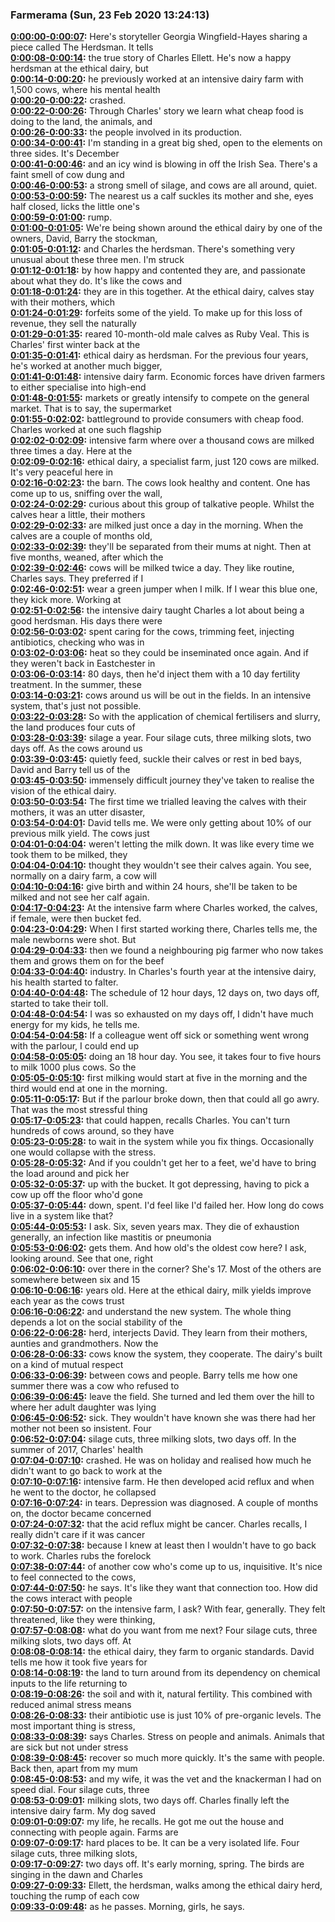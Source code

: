 ### Farmerama  (Sun, 23 Feb 2020 13:24:13)
**[0:00:00-0:00:07](https://soundcloud.com/farmerama-radio/shorts-the-herdsman#t=0:00:00):**  Here's storyteller Georgia Wingfield-Hayes sharing a piece called The Herdsman. It tells  
**[0:00:08-0:00:14](https://soundcloud.com/farmerama-radio/shorts-the-herdsman#t=0:00:08):**  the true story of Charles Ellett. He's now a happy herdsman at the ethical dairy, but  
**[0:00:14-0:00:20](https://soundcloud.com/farmerama-radio/shorts-the-herdsman#t=0:00:14):**  he previously worked at an intensive dairy farm with 1,500 cows, where his mental health  
**[0:00:20-0:00:22](https://soundcloud.com/farmerama-radio/shorts-the-herdsman#t=0:00:20):**  crashed.  
**[0:00:22-0:00:26](https://soundcloud.com/farmerama-radio/shorts-the-herdsman#t=0:00:22):**  Through Charles' story we learn what cheap food is doing to the land, the animals, and  
**[0:00:26-0:00:33](https://soundcloud.com/farmerama-radio/shorts-the-herdsman#t=0:00:26):**  the people involved in its production.  
**[0:00:34-0:00:41](https://soundcloud.com/farmerama-radio/shorts-the-herdsman#t=0:00:34):**  I'm standing in a great big shed, open to the elements on three sides. It's December  
**[0:00:41-0:00:46](https://soundcloud.com/farmerama-radio/shorts-the-herdsman#t=0:00:41):**  and an icy wind is blowing in off the Irish Sea. There's a faint smell of cow dung and  
**[0:00:46-0:00:53](https://soundcloud.com/farmerama-radio/shorts-the-herdsman#t=0:00:46):**  a strong smell of silage, and cows are all around, quiet.  
**[0:00:53-0:00:59](https://soundcloud.com/farmerama-radio/shorts-the-herdsman#t=0:00:53):**  The nearest us a calf suckles its mother and she, eyes half closed, licks the little one's  
**[0:00:59-0:01:00](https://soundcloud.com/farmerama-radio/shorts-the-herdsman#t=0:00:59):**  rump.  
**[0:01:00-0:01:05](https://soundcloud.com/farmerama-radio/shorts-the-herdsman#t=0:01:00):**  We're being shown around the ethical dairy by one of the owners, David, Barry the stockman,  
**[0:01:05-0:01:12](https://soundcloud.com/farmerama-radio/shorts-the-herdsman#t=0:01:05):**  and Charles the herdsman. There's something very unusual about these three men. I'm struck  
**[0:01:12-0:01:18](https://soundcloud.com/farmerama-radio/shorts-the-herdsman#t=0:01:12):**  by how happy and contented they are, and passionate about what they do. It's like the cows and  
**[0:01:18-0:01:24](https://soundcloud.com/farmerama-radio/shorts-the-herdsman#t=0:01:18):**  they are in this together. At the ethical dairy, calves stay with their mothers, which  
**[0:01:24-0:01:29](https://soundcloud.com/farmerama-radio/shorts-the-herdsman#t=0:01:24):**  forfeits some of the yield. To make up for this loss of revenue, they sell the naturally  
**[0:01:29-0:01:35](https://soundcloud.com/farmerama-radio/shorts-the-herdsman#t=0:01:29):**  reared 10-month-old male calves as Ruby Veal. This is Charles' first winter back at the  
**[0:01:35-0:01:41](https://soundcloud.com/farmerama-radio/shorts-the-herdsman#t=0:01:35):**  ethical dairy as herdsman. For the previous four years, he's worked at another much bigger,  
**[0:01:41-0:01:48](https://soundcloud.com/farmerama-radio/shorts-the-herdsman#t=0:01:41):**  intensive dairy farm. Economic forces have driven farmers to either specialise into high-end  
**[0:01:48-0:01:55](https://soundcloud.com/farmerama-radio/shorts-the-herdsman#t=0:01:48):**  markets or greatly intensify to compete on the general market. That is to say, the supermarket  
**[0:01:55-0:02:02](https://soundcloud.com/farmerama-radio/shorts-the-herdsman#t=0:01:55):**  battleground to provide consumers with cheap food. Charles worked at one such flagship  
**[0:02:02-0:02:09](https://soundcloud.com/farmerama-radio/shorts-the-herdsman#t=0:02:02):**  intensive farm where over a thousand cows are milked three times a day. Here at the  
**[0:02:09-0:02:16](https://soundcloud.com/farmerama-radio/shorts-the-herdsman#t=0:02:09):**  ethical dairy, a specialist farm, just 120 cows are milked. It's very peaceful here in  
**[0:02:16-0:02:23](https://soundcloud.com/farmerama-radio/shorts-the-herdsman#t=0:02:16):**  the barn. The cows look healthy and content. One has come up to us, sniffing over the wall,  
**[0:02:24-0:02:29](https://soundcloud.com/farmerama-radio/shorts-the-herdsman#t=0:02:24):**  curious about this group of talkative people. Whilst the calves hear a little, their mothers  
**[0:02:29-0:02:33](https://soundcloud.com/farmerama-radio/shorts-the-herdsman#t=0:02:29):**  are milked just once a day in the morning. When the calves are a couple of months old,  
**[0:02:33-0:02:39](https://soundcloud.com/farmerama-radio/shorts-the-herdsman#t=0:02:33):**  they'll be separated from their mums at night. Then at five months, weaned, after which the  
**[0:02:39-0:02:46](https://soundcloud.com/farmerama-radio/shorts-the-herdsman#t=0:02:39):**  cows will be milked twice a day. They like routine, Charles says. They preferred if I  
**[0:02:46-0:02:51](https://soundcloud.com/farmerama-radio/shorts-the-herdsman#t=0:02:46):**  wear a green jumper when I milk. If I wear this blue one, they kick more. Working at  
**[0:02:51-0:02:56](https://soundcloud.com/farmerama-radio/shorts-the-herdsman#t=0:02:51):**  the intensive dairy taught Charles a lot about being a good herdsman. His days there were  
**[0:02:56-0:03:02](https://soundcloud.com/farmerama-radio/shorts-the-herdsman#t=0:02:56):**  spent caring for the cows, trimming feet, injecting antibiotics, checking who was in  
**[0:03:02-0:03:06](https://soundcloud.com/farmerama-radio/shorts-the-herdsman#t=0:03:02):**  heat so they could be inseminated once again. And if they weren't back in Eastchester in  
**[0:03:06-0:03:14](https://soundcloud.com/farmerama-radio/shorts-the-herdsman#t=0:03:06):**  80 days, then he'd inject them with a 10 day fertility treatment. In the summer, these  
**[0:03:14-0:03:21](https://soundcloud.com/farmerama-radio/shorts-the-herdsman#t=0:03:14):**  cows around us will be out in the fields. In an intensive system, that's just not possible.  
**[0:03:22-0:03:28](https://soundcloud.com/farmerama-radio/shorts-the-herdsman#t=0:03:22):**  So with the application of chemical fertilisers and slurry, the land produces four cuts of  
**[0:03:28-0:03:39](https://soundcloud.com/farmerama-radio/shorts-the-herdsman#t=0:03:28):**  silage a year. Four silage cuts, three milking slots, two days off. As the cows around us  
**[0:03:39-0:03:45](https://soundcloud.com/farmerama-radio/shorts-the-herdsman#t=0:03:39):**  quietly feed, suckle their calves or rest in bed bays, David and Barry tell us of the  
**[0:03:45-0:03:50](https://soundcloud.com/farmerama-radio/shorts-the-herdsman#t=0:03:45):**  immensely difficult journey they've taken to realise the vision of the ethical dairy.  
**[0:03:50-0:03:54](https://soundcloud.com/farmerama-radio/shorts-the-herdsman#t=0:03:50):**  The first time we trialled leaving the calves with their mothers, it was an utter disaster,  
**[0:03:54-0:04:01](https://soundcloud.com/farmerama-radio/shorts-the-herdsman#t=0:03:54):**  David tells me. We were only getting about 10% of our previous milk yield. The cows just  
**[0:04:01-0:04:04](https://soundcloud.com/farmerama-radio/shorts-the-herdsman#t=0:04:01):**  weren't letting the milk down. It was like every time we took them to be milked, they  
**[0:04:04-0:04:10](https://soundcloud.com/farmerama-radio/shorts-the-herdsman#t=0:04:04):**  thought they wouldn't see their calves again. You see, normally on a dairy farm, a cow will  
**[0:04:10-0:04:16](https://soundcloud.com/farmerama-radio/shorts-the-herdsman#t=0:04:10):**  give birth and within 24 hours, she'll be taken to be milked and not see her calf again.  
**[0:04:17-0:04:23](https://soundcloud.com/farmerama-radio/shorts-the-herdsman#t=0:04:17):**  At the intensive farm where Charles worked, the calves, if female, were then bucket fed.  
**[0:04:23-0:04:29](https://soundcloud.com/farmerama-radio/shorts-the-herdsman#t=0:04:23):**  When I first started working there, Charles tells me, the male newborns were shot. But  
**[0:04:29-0:04:33](https://soundcloud.com/farmerama-radio/shorts-the-herdsman#t=0:04:29):**  then we found a neighbouring pig farmer who now takes them and grows them on for the beef  
**[0:04:33-0:04:40](https://soundcloud.com/farmerama-radio/shorts-the-herdsman#t=0:04:33):**  industry. In Charles's fourth year at the intensive dairy, his health started to falter.  
**[0:04:40-0:04:48](https://soundcloud.com/farmerama-radio/shorts-the-herdsman#t=0:04:40):**  The schedule of 12 hour days, 12 days on, two days off, started to take their toll.  
**[0:04:48-0:04:54](https://soundcloud.com/farmerama-radio/shorts-the-herdsman#t=0:04:48):**  I was so exhausted on my days off, I didn't have much energy for my kids, he tells me.  
**[0:04:54-0:04:58](https://soundcloud.com/farmerama-radio/shorts-the-herdsman#t=0:04:54):**  If a colleague went off sick or something went wrong with the parlour, I could end up  
**[0:04:58-0:05:05](https://soundcloud.com/farmerama-radio/shorts-the-herdsman#t=0:04:58):**  doing an 18 hour day. You see, it takes four to five hours to milk 1000 plus cows. So the  
**[0:05:05-0:05:10](https://soundcloud.com/farmerama-radio/shorts-the-herdsman#t=0:05:05):**  first milking would start at five in the morning and the third would end at one in the morning.  
**[0:05:11-0:05:17](https://soundcloud.com/farmerama-radio/shorts-the-herdsman#t=0:05:11):**  But if the parlour broke down, then that could all go awry. That was the most stressful thing  
**[0:05:17-0:05:23](https://soundcloud.com/farmerama-radio/shorts-the-herdsman#t=0:05:17):**  that could happen, recalls Charles. You can't turn hundreds of cows around, so they have  
**[0:05:23-0:05:28](https://soundcloud.com/farmerama-radio/shorts-the-herdsman#t=0:05:23):**  to wait in the system while you fix things. Occasionally one would collapse with the stress.  
**[0:05:28-0:05:32](https://soundcloud.com/farmerama-radio/shorts-the-herdsman#t=0:05:28):**  And if you couldn't get her to a feet, we'd have to bring the load around and pick her  
**[0:05:32-0:05:37](https://soundcloud.com/farmerama-radio/shorts-the-herdsman#t=0:05:32):**  up with the bucket. It got depressing, having to pick a cow up off the floor who'd gone  
**[0:05:37-0:05:44](https://soundcloud.com/farmerama-radio/shorts-the-herdsman#t=0:05:37):**  down, spent. I'd feel like I'd failed her. How long do cows live in a system like that?  
**[0:05:44-0:05:53](https://soundcloud.com/farmerama-radio/shorts-the-herdsman#t=0:05:44):**  I ask. Six, seven years max. They die of exhaustion generally, an infection like mastitis or pneumonia  
**[0:05:53-0:06:02](https://soundcloud.com/farmerama-radio/shorts-the-herdsman#t=0:05:53):**  gets them. And how old's the oldest cow here? I ask, looking around. See that one, right  
**[0:06:02-0:06:10](https://soundcloud.com/farmerama-radio/shorts-the-herdsman#t=0:06:02):**  over there in the corner? She's 17. Most of the others are somewhere between six and 15  
**[0:06:10-0:06:16](https://soundcloud.com/farmerama-radio/shorts-the-herdsman#t=0:06:10):**  years old. Here at the ethical dairy, milk yields improve each year as the cows trust  
**[0:06:16-0:06:22](https://soundcloud.com/farmerama-radio/shorts-the-herdsman#t=0:06:16):**  and understand the new system. The whole thing depends a lot on the social stability of the  
**[0:06:22-0:06:28](https://soundcloud.com/farmerama-radio/shorts-the-herdsman#t=0:06:22):**  herd, interjects David. They learn from their mothers, aunties and grandmothers. Now the  
**[0:06:28-0:06:33](https://soundcloud.com/farmerama-radio/shorts-the-herdsman#t=0:06:28):**  cows know the system, they cooperate. The dairy's built on a kind of mutual respect  
**[0:06:33-0:06:39](https://soundcloud.com/farmerama-radio/shorts-the-herdsman#t=0:06:33):**  between cows and people. Barry tells me how one summer there was a cow who refused to  
**[0:06:39-0:06:45](https://soundcloud.com/farmerama-radio/shorts-the-herdsman#t=0:06:39):**  leave the field. She turned and led them over the hill to where her adult daughter was lying  
**[0:06:45-0:06:52](https://soundcloud.com/farmerama-radio/shorts-the-herdsman#t=0:06:45):**  sick. They wouldn't have known she was there had her mother not been so insistent. Four  
**[0:06:52-0:07:04](https://soundcloud.com/farmerama-radio/shorts-the-herdsman#t=0:06:52):**  silage cuts, three milking slots, two days off. In the summer of 2017, Charles' health  
**[0:07:04-0:07:10](https://soundcloud.com/farmerama-radio/shorts-the-herdsman#t=0:07:04):**  crashed. He was on holiday and realised how much he didn't want to go back to work at the  
**[0:07:10-0:07:16](https://soundcloud.com/farmerama-radio/shorts-the-herdsman#t=0:07:10):**  intensive farm. He then developed acid reflux and when he went to the doctor, he collapsed  
**[0:07:16-0:07:24](https://soundcloud.com/farmerama-radio/shorts-the-herdsman#t=0:07:16):**  in tears. Depression was diagnosed. A couple of months on, the doctor became concerned  
**[0:07:24-0:07:32](https://soundcloud.com/farmerama-radio/shorts-the-herdsman#t=0:07:24):**  that the acid reflux might be cancer. Charles recalls, I really didn't care if it was cancer  
**[0:07:32-0:07:38](https://soundcloud.com/farmerama-radio/shorts-the-herdsman#t=0:07:32):**  because I knew at least then I wouldn't have to go back to work. Charles rubs the forelock  
**[0:07:38-0:07:44](https://soundcloud.com/farmerama-radio/shorts-the-herdsman#t=0:07:38):**  of another cow who's come up to us, inquisitive. It's nice to feel connected to the cows,  
**[0:07:44-0:07:50](https://soundcloud.com/farmerama-radio/shorts-the-herdsman#t=0:07:44):**  he says. It's like they want that connection too. How did the cows interact with people  
**[0:07:50-0:07:57](https://soundcloud.com/farmerama-radio/shorts-the-herdsman#t=0:07:50):**  on the intensive farm, I ask? With fear, generally. They felt threatened, like they were thinking,  
**[0:07:57-0:08:08](https://soundcloud.com/farmerama-radio/shorts-the-herdsman#t=0:07:57):**  what do you want from me next? Four silage cuts, three milking slots, two days off. At  
**[0:08:08-0:08:14](https://soundcloud.com/farmerama-radio/shorts-the-herdsman#t=0:08:08):**  the ethical dairy, they farm to organic standards. David tells me how it took five years for  
**[0:08:14-0:08:19](https://soundcloud.com/farmerama-radio/shorts-the-herdsman#t=0:08:14):**  the land to turn around from its dependency on chemical inputs to the life returning to  
**[0:08:19-0:08:26](https://soundcloud.com/farmerama-radio/shorts-the-herdsman#t=0:08:19):**  the soil and with it, natural fertility. This combined with reduced animal stress means  
**[0:08:26-0:08:33](https://soundcloud.com/farmerama-radio/shorts-the-herdsman#t=0:08:26):**  their antibiotic use is just 10% of pre-organic levels. The most important thing is stress,  
**[0:08:33-0:08:39](https://soundcloud.com/farmerama-radio/shorts-the-herdsman#t=0:08:33):**  says Charles. Stress on people and animals. Animals that are sick but not under stress  
**[0:08:39-0:08:45](https://soundcloud.com/farmerama-radio/shorts-the-herdsman#t=0:08:39):**  recover so much more quickly. It's the same with people. Back then, apart from my mum  
**[0:08:45-0:08:53](https://soundcloud.com/farmerama-radio/shorts-the-herdsman#t=0:08:45):**  and my wife, it was the vet and the knackerman I had on speed dial. Four silage cuts, three  
**[0:08:53-0:09:01](https://soundcloud.com/farmerama-radio/shorts-the-herdsman#t=0:08:53):**  milking slots, two days off. Charles finally left the intensive dairy farm. My dog saved  
**[0:09:01-0:09:07](https://soundcloud.com/farmerama-radio/shorts-the-herdsman#t=0:09:01):**  my life, he recalls. He got me out the house and connecting with people again. Farms are  
**[0:09:07-0:09:17](https://soundcloud.com/farmerama-radio/shorts-the-herdsman#t=0:09:07):**  hard places to be. It can be a very isolated life. Four silage cuts, three milking slots,  
**[0:09:17-0:09:27](https://soundcloud.com/farmerama-radio/shorts-the-herdsman#t=0:09:17):**  two days off. It's early morning, spring. The birds are singing in the dawn and Charles  
**[0:09:27-0:09:33](https://soundcloud.com/farmerama-radio/shorts-the-herdsman#t=0:09:27):**  Ellett, the herdsman, walks among the ethical dairy herd, touching the rump of each cow  
**[0:09:33-0:09:48](https://soundcloud.com/farmerama-radio/shorts-the-herdsman#t=0:09:33):**  as he passes. Morning, girls, he says.  